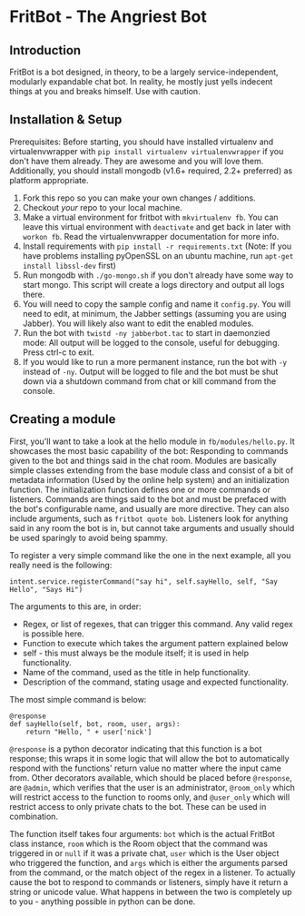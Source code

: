 FritBot - The Angriest Bot
==========================

Introduction
------------

FritBot is a bot designed, in theory, to be a largely service-independent, modularly expandable chat bot. In reality, he mostly just yells indecent things at you and breaks himself. Use with caution.

Installation & Setup
--------------------

Prerequisites: Before starting, you should have installed virtualenv and virtualenvwrapper with `pip install virtualenv virtualenvwrapper` if you don't have them already. They are awesome and you will love them. Additionally,
you should install mongodb (v1.6+ required, 2.2+ preferred) as platform appropriate.

1. Fork this repo so you can make your own changes / additions.
2. Checkout _your_ repo to your local machine.
3. Make a virtual environment for fritbot with `mkvirtualenv fb`. You can leave this virtual environment with `deactivate` and get back in later with `workon fb`. Read the virtualenvwrapper documentation for more info.
4. Install requirements with `pip install -r requirements.txt` (Note: If you have problems installing pyOpenSSL on an ubuntu machine, run `apt-get install libssl-dev` first)
5. Run mongodb with `./go-mongo.sh` if you don't already have some way to start mongo. This script will create a logs directory and output all logs there.
6. You will need to copy the sample config and name it `config.py`. You will need to edit, at minimum, the Jabber settings (assuming you are using Jabber). You will likely also want to edit the enabled modules.
7. Run the bot with `twistd -ny jabberbot.tac` to start in daemonzied mode: All output will be logged to the console, useful for debugging. Press ctrl-c to exit.
8. If you would like to run a more permanent instance, run the bot with `-y` instead of `-ny`. Output will be logged to file and the bot must be shut down via a shutdown command from chat or kill command from the console.

Creating a module
-----------------

First, you'll want to take a look at the hello module in `fb/modules/hello.py`. It showcases the most basic capability of the bot: Responding to commands given to the bot and things said in the chat room. Modules are basically simple classes extending from the base module class and consist of a bit of metadata information (Used by the online help system) and an initialization function. The initialization function defines one or more commands or listeners. Commands are things said to the bot and must be prefaced with the bot's configurable name, and usually are more directive. They can also include arguments, such as `fritbot quote bob`. Listeners look for anything said in any room the bot is in, but cannot take arguments and usually should be used sparingly to avoid being spammy.

To register a very simple command like the one in the next example, all you really need is the following:

	intent.service.registerCommand("say hi", self.sayHello, self, "Say Hello", "Says Hi")

The arguments to this are, in order:

* Regex, or list of regexes, that can trigger this command. Any valid regex is possible here.
* Function to execute which takes the argument pattern explained below
* self - this must always be the module itself; it is used in help functionality.
* Name of the command, used as the title in help functionality.
* Description of the command, stating usage and expected functionality.

The most simple command is below:

	@response
	def sayHello(self, bot, room, user, args):
		return "Hello, " + user['nick']
	
`@response` is a python decorator indicating that this function is a bot response; this wraps it in some logic that will allow the bot to automatically respond with the functions' return value no matter where the input came from. Other decorators available, which should be placed before `@response`, are `@admin`, which verifies that the user is an administrator, `@room_only` which will restrict access to the function to rooms only, and `@user_only` which will restrict access to only private chats to the bot. These can be used in combination.

The function itself takes four arguments: `bot` which is the actual FritBot class instance, `room` which is the Room object that the command was triggered in or `null` if it was a private chat, `user` which is the User object who triggered the function, and `args` which is either the arguments parsed from the command, or the match object of the regex in a listener. To actually cause the bot to respond to commands or listeners, simply have it return a string or unicode value. What happens in between the two is completely up to you - anything possible in python can be done.